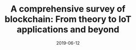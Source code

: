 ---
title: "A comprehensive survey of blockchain: From theory to IoT applications and beyond"
authors:
- Mingli Wu
- Kun Wang
- Xiaoqin Cai
- Song Guo
- Minyi Guo
- Chunming Rong

date: "2019-06-12"
doi: "https://doi.org/10.1109/JIOT.2019.2922538"

# Publication type.
# 1 = Conference paper; 2 = Journal article;
# 3 = Preprint Paper; 4 = Report; 5 = Book; 6 = Book section;
# 7 = Thesis; 8 = Patent
publication_types: ["2"]

# Publication name and optional abbreviated publication name.
publication: "*IEEE Internet of Things Journal*"
publication_short: "JIOT (JCR-Q1)"

url_pdf: https://ieeexplore.ieee.org/abstract/document/8735815
# url_code: ''
# url_dataset: ''
# url_poster: ''
# url_project: ''
# url_slides: ''
# url_video: ''

---